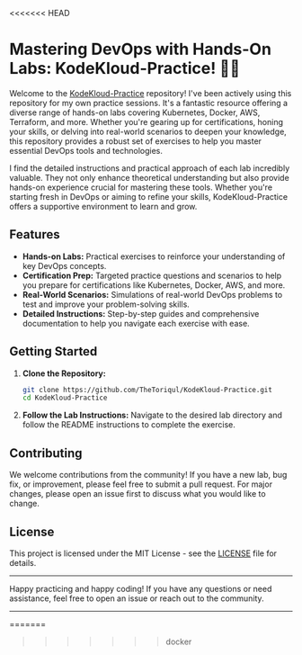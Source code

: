 <<<<<<< HEAD
# Mastering DevOps with Hands-On Labs: KodeKloud-Practice! 🌟🚀 

Welcome to the [KodeKloud-Practice](https://github.com/TheToriqul/KodeKloud-Practice) repository! I've been actively using this repository for my own practice sessions. It's a fantastic resource offering a diverse range of hands-on labs covering Kubernetes, Docker, AWS, Terraform, and more. Whether you're gearing up for certifications, honing your skills, or delving into real-world scenarios to deepen your knowledge, this repository provides a robust set of exercises to help you master essential DevOps tools and technologies.

I find the detailed instructions and practical approach of each lab incredibly valuable. They not only enhance theoretical understanding but also provide hands-on experience crucial for mastering these tools. Whether you're starting fresh in DevOps or aiming to refine your skills, KodeKloud-Practice offers a supportive environment to learn and grow.


## Features

- **Hands-on Labs:** Practical exercises to reinforce your understanding of key DevOps concepts.
- **Certification Prep:** Targeted practice questions and scenarios to help you prepare for certifications like Kubernetes, Docker, AWS, and more.
- **Real-World Scenarios:** Simulations of real-world DevOps problems to test and improve your problem-solving skills.
- **Detailed Instructions:** Step-by-step guides and comprehensive documentation to help you navigate each exercise with ease.

## Getting Started

1. **Clone the Repository:**
   ```bash
   git clone https://github.com/TheToriqul/KodeKloud-Practice.git
   cd KodeKloud-Practice
   ```
2. **Follow the Lab Instructions:**
   Navigate to the desired lab directory and follow the README instructions to complete the exercise.

## Contributing

We welcome contributions from the community! If you have a new lab, bug fix, or improvement, please feel free to submit a pull request. For major changes, please open an issue first to discuss what you would like to change.

## License

This project is licensed under the MIT License - see the [LICENSE](LICENSE) file for details.

---

Happy practicing and happy coding! If you have any questions or need assistance, feel free to open an issue or reach out to the community.

---
=======
>>>>>>> docker
